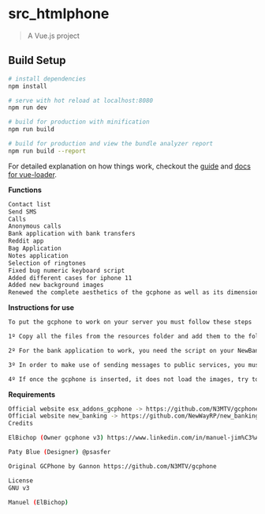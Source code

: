 # src_htmlphone

> A Vue.js project

## Build Setup

``` bash
# install dependencies
npm install

# serve with hot reload at localhost:8080
npm run dev

# build for production with minification
npm run build

# build for production and view the bundle analyzer report
npm run build --report
```

For detailed explanation on how things work, checkout the [guide](http://vuejs-templates.github.io/webpack/) and [docs for vue-loader](http://vuejs.github.io/vue-loader).

**Functions**
``` bash
Contact list
Send SMS
Calls
Anonymous calls
Bank application with bank transfers
Reddit app
Bag Application
Notes application
Selection of ringtones
Fixed bug numeric keyboard script
Added different cases for iphone 11
Added new background images
Renewed the complete aesthetics of the gcphone as well as its dimensions
```
**Instructions for use**
``` bash
To put the gcphone to work on your server you must follow these steps

1º Copy all the files from the resources folder and add them to the folder called gcphone on your server

2º For the bank application to work, you need the script on your NewBanking server, since it uses this script

3º In order to make use of sending messages to public services, you must have the following script on your server and configure it for operation

4º If once the gcphone is inserted, it does not load the images, try to delete the cache of the server and your FiveM and it will be ready for operation
```
**Requirements**
``` bash
Official website esx_addons_gcphone -> https://github.com/N3MTV/gcphone/tree/master/resources/esx_addons_gcphone
Official website new_banking -> https://github.com/NewWayRP/new_banking
Credits

ElBichop (Owner gcphone v3) https://www.linkedin.com/in/manuel-jim%C3%A9nez-l%C3%B3pez-205420158/

Paty Blue (Designer) @psasfer

Original GCPhone by Gannon https://github.com/N3MTV/gcphone

License
GNU v3

Manuel (ElBichop)
```
